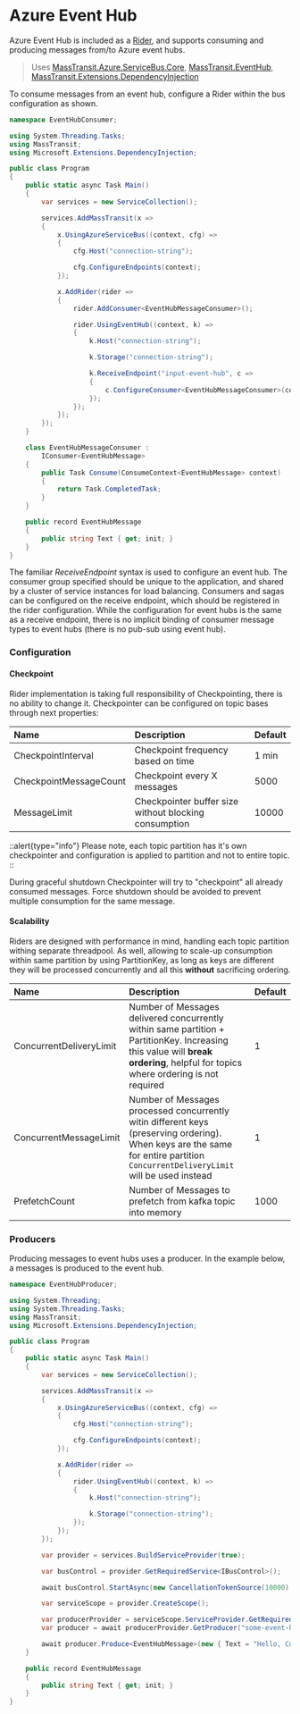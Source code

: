 # Azure Event Hub

Azure Event Hub is included as a [Rider](/documentation/concepts/riders/), and supports consuming and producing messages from/to Azure event hubs.

> Uses [MassTransit.Azure.ServiceBus.Core](https://nuget.org/packages/MassTransit.Azure.ServiceBus.Core/), [MassTransit.EventHub](https://nuget.org/packages/MassTransit.EventHub/), [MassTransit.Extensions.DependencyInjection](https://www.nuget.org/packages/MassTransit.Extensions.DependencyInjection/)

To consume messages from an event hub, configure a Rider within the bus configuration as shown.

```csharp
namespace EventHubConsumer;

using System.Threading.Tasks;
using MassTransit;
using Microsoft.Extensions.DependencyInjection;

public class Program
{
    public static async Task Main()
    {
        var services = new ServiceCollection();

        services.AddMassTransit(x =>
        {
            x.UsingAzureServiceBus((context, cfg) =>
            {
                cfg.Host("connection-string");

                cfg.ConfigureEndpoints(context);
            });

            x.AddRider(rider =>
            {
                rider.AddConsumer<EventHubMessageConsumer>();

                rider.UsingEventHub((context, k) =>
                {
                    k.Host("connection-string");

                    k.Storage("connection-string");

                    k.ReceiveEndpoint("input-event-hub", c =>
                    {
                        c.ConfigureConsumer<EventHubMessageConsumer>(context);
                    });
                });
            });
        });
    }

    class EventHubMessageConsumer :
        IConsumer<EventHubMessage>
    {
        public Task Consume(ConsumeContext<EventHubMessage> context)
        {
            return Task.CompletedTask;
        }
    }

    public record EventHubMessage
    {
        public string Text { get; init; }
    }
}
```

The familiar _ReceiveEndpoint_ syntax is used to configure an event hub. The consumer group specified should be unique to the application, and shared by a cluster of service instances for load balancing. Consumers and sagas can be configured on the receive endpoint, which should be registered in the rider configuration. While the configuration for event hubs is the same as a receive endpoint, there is no implicit binding of consumer message types to event hubs (there is no pub-sub using event hub).

### Configuration

#### Checkpoint

Rider implementation is taking full responsibility of Checkpointing, there is no ability to change it.
Checkpointer can be configured on topic bases through next properties:

| Name                   | Description                                           | Default |
|:-----------------------|:------------------------------------------------------|:-----|
| CheckpointInterval     | Checkpoint frequency based on time                    | 1 min
| CheckpointMessageCount | Checkpoint every X messages                           | 5000
| MessageLimit           | Checkpointer buffer size without blocking consumption | 10000

::alert{type="info"}
Please note, each topic partition has it's own checkpointer and configuration is applied to partition and not to entire topic.
::

During graceful shutdown Checkpointer will try to "checkpoint" all already consumed messages. Force shutdown should be avoided to prevent multiple consumption for the same message.

#### Scalability
Riders are designed with performance in mind, handling each topic partition withing separate threadpool. As well, allowing to scale-up consumption within same partition by using PartitionKey, as long as keys are different they will be processed concurrently and all this **without** sacrificing ordering.

| Name                    | Description                                                                                                                                                                      | Default |
|:------------------------|:---------------------------------------------------------------------------------------------------------------------------------------------------------------------------------|:-----|
| ConcurrentDeliveryLimit | Number of Messages delivered concurrently within same partition + PartitionKey. Increasing this value will **break ordering**, helpful for topics where ordering is not required | 1
| ConcurrentMessageLimit  | Number of Messages processed concurrently witin different keys (preserving ordering). When keys are the same for entire partition `ConcurrentDeliveryLimit` will be used instead | 1
| PrefetchCount           | Number of Messages to prefetch from kafka topic into memory                                                                                                                      | 1000


### Producers

Producing messages to event hubs uses a producer. In the example below, a messages is produced to the event hub.

```csharp
namespace EventHubProducer;

using System.Threading;
using System.Threading.Tasks;
using MassTransit;
using Microsoft.Extensions.DependencyInjection;

public class Program
{
    public static async Task Main()
    {
        var services = new ServiceCollection();

        services.AddMassTransit(x =>
        {
            x.UsingAzureServiceBus((context, cfg) =>
            {
                cfg.Host("connection-string");

                cfg.ConfigureEndpoints(context);
            });

            x.AddRider(rider =>
            {
                rider.UsingEventHub((context, k) =>
                {
                    k.Host("connection-string");

                    k.Storage("connection-string");
                });
            });
        });

        var provider = services.BuildServiceProvider(true);

        var busControl = provider.GetRequiredService<IBusControl>();

        await busControl.StartAsync(new CancellationTokenSource(10000).Token);

        var serviceScope = provider.CreateScope();

        var producerProvider = serviceScope.ServiceProvider.GetRequiredService<IEventHubProducerProvider>();
        var producer = await producerProvider.GetProducer("some-event-hub");

        await producer.Produce<EventHubMessage>(new { Text = "Hello, Computer." });
    }

    public record EventHubMessage
    {
        public string Text { get; init; }
    }
}
```
